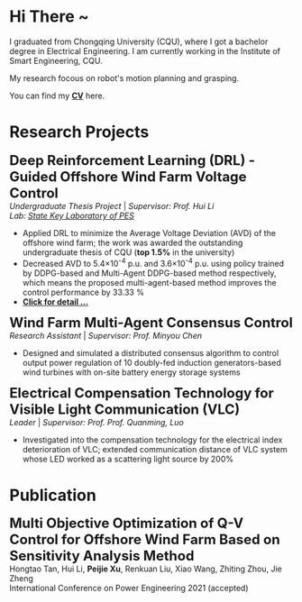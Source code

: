 <script>
var _hmt = _hmt || [];
(function() {
  var hm = document.createElement("script");
  hm.src = "https://hm.baidu.com/hm.js?7b209b2fdcb7fe3b26b9d3bfdaef9479";
  var s = document.getElementsByTagName("script")[0]; 
  s.parentNode.insertBefore(hm, s);
})();
</script>

# Hi There ~

I graduated from Chongqing University (CQU), where I got a bachelor degree in Electrical Engineering. I am currently working in the Institute of Smart Engineering, CQU.
  
My research focous on robot's motion planning and grasping. 
  
You can find my **[CV](_posts/2021-8-24-project-1.md)** here.
  

# Research Projects

<font size=5> <b>Deep Reinforcement Learning (DRL) - Guided Offshore Wind Farm Voltage Control</b> </font>  
_Undergraduate Thesis Project_ | _Supervisor: Prof. Hui Li_  
_Lab: [State Key Laboratory of PES](http://sklpe.cqu.edu.cn/)_  

* Applied DRL to minimize the Average Voltage Deviation (AVD) of the offshore wind farm; the work was awarded the outstanding undergraduate thesis of CQU (**top 1.5%** in the university)
* Decreased AVD to 5.4×10<sup>-4</sup> p.u. and 3.6×10<sup>-4</sup> p.u. using policy trained by DDPG-based and Multi-Agent DDPG-based method respectively, which means the proposed multi-agent-based method improves the control performance by 33.33 %
* **[Click for detail ...](Projects_Details/1_underguaduate_thesis.md)**

<font size=5> <b>Wind Farm Multi-Agent Consensus Control</b> </font>  
_Research Assistant_ | _Supervisor: Prof. Minyou Chen_  

* Designed and simulated a distributed consensus algorithm to control output power regulation of 10 doubly-fed induction generators-based wind turbines with on-site battery energy storage systems

<font size=5> <b>Electrical Compensation Technology for Visible Light Communication (VLC)</b></font>  
_Leader_ | _Supervisor: Prof. Prof. Quanming, Luo_  

* Investigated into the compensation technology for the electrical index deterioration of VLC; extended communication distance of VLC system whose LED worked as a scattering light source by 200%

# Publication

<font size=5> <b>Multi Objective Optimization of Q-V Control for Offshore Wind Farm Based on Sensitivity Analysis Method</b></font>  
Hongtao Tan, Hui Li, **Peijie Xu**, Renkuan Liu, Xiao Wang, Zhiting Zhou, Jie Zheng  
International Conference on Power Engineering 2021  (accepted)
